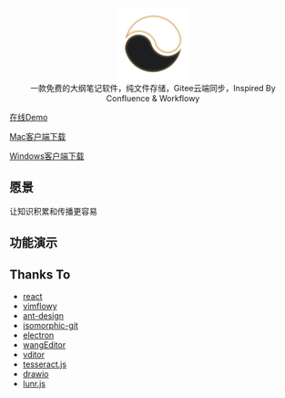 <p align="center">
<img width="128px" src="./public/images/icon.png">
<br>
一款免费的大纲笔记软件，纯文件存储，Gitee云端同步，Inspired By Confluence & Workflowy
<br>
</p>

[在线Demo](https://effect-note-demo-1314328063.cos-website.ap-beijing.myqcloud.com/)

[Mac客户端下载](https://pan.baidu.com/s/1y0Ouxh_kOxNHQcpjUeArVg?pwd=evzn) 

[Windows客户端下载](https://pan.baidu.com/s/1gQTLyW7GHW4iSzroVmy4fQ?pwd=2qmc)

## 愿景
让知识积累和传播更容易

## 功能演示


## Thanks To
- [react](https://github.com/facebook/react)
- [vimflowy](https://github.com/WuTheFWasThat/vimflowy)
- [ant-design](https://github.com/ant-design/ant-design)
- [isomorphic-git](https://github.com/isomorphic-git/isomorphic-git)
- [electron](https://github.com/electron/electron)
- [wangEditor](https://github.com/wangeditor-team/wangEditor)
- [vditor](https://github.com/Vanessa219/vditor)
- [tesseract.js](https://github.com/naptha/tesseract.js)
- [drawio](https://github.com/jgraph/drawio)
- [lunr.js](https://github.com/olivernn/lunr.js)
